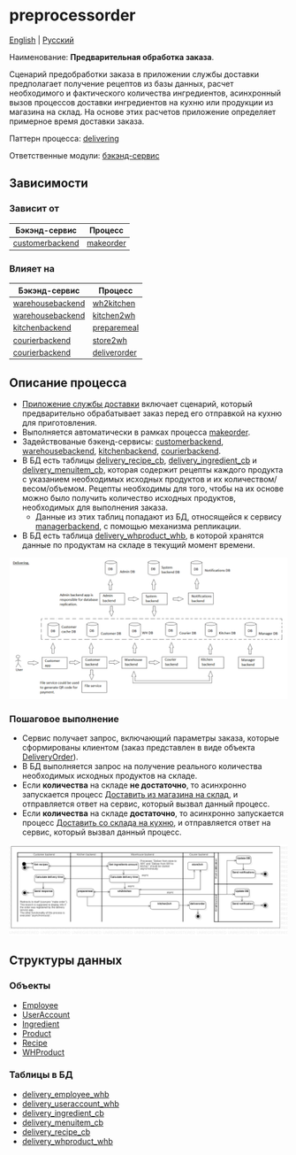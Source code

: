 # preprocessorder

[English](preprocessorder.md) | [Русский](preprocessorder.ru.md)

Наименование: **Предварительная обработка заказа**.

Сценарий предобработки заказа в приложении службы доставки предполагает получение рецептов из базы данных, расчет необходимого и фактического количества ингредиентов, асинхронный вызов процессов доставки ингредиентов на кухню или продукции из магазина на склад.
На основе этих расчетов приложение определяет примерное время доставки заказа.

Паттерн процесса: [delivering](../../processpatterns/delivering.ru.md)

Ответственные модули: [бэкэнд-сервис](../../backend/customerbackend.md)

## Зависимости

### Зависит от

| Бэкэнд-сервис | Процесс |
| --- | ---- |
| [customerbackend](../../backend/customerbackend.ru.md) | [makeorder](../customer/makeorder.ru.md) |

### Влияет на

| Бэкэнд-сервис | Процесс |
| --- | ---- |
| [warehousebackend](../../backend/warehousebackend.ru.md) | [wh2kitchen](../warehouse/wh2kitchen.ru.md) |
| [warehousebackend](../../backend/warehousebackend.ru.md) | [kitchen2wh](../warehouse/kitchen2wh.ru.md) |
| [kitchenbackend](../../backend/kitchenbackend.ru.md) | [preparemeal](../kitchen/preparemeal.ru.md) |
| [courierbackend](../../backend/courierbackend.ru.md) | [store2wh](../courier/store2wh.ru.md) |
| [courierbackend](../../backend/courierbackend.ru.md) | [deliverorder](../courier/deliverorder.ru.md) |

## Описание процесса

- [Приложение службы доставки](../../../README.ru.md) включает сценарий, который предварительно обрабатывает заказ перед его отправкой на кухню для приготовления.
- Выполняется автоматически в рамках процесса [makeorder](../customer/makeorder.ru.md).
- Задействованые бэкенд-сервисы: [customerbackend](../../backend/customerbackend.ru.md), [warehousebackend](../../backend/warehousebackend.ru.md), [kitchenbackend](../../backend/kitchenbackend.ru.md), [courierbackend](../../backend/courierbackend.ru.md).
- В БД есть таблицы [delivery_recipe_cb](../../dbtables/customer/delivery_recipe_cb.md), [delivery_ingredient_cb](../../dbtables/customer/delivery_ingredient_cb.md) и [delivery_menuitem_cb](../../dbtables/customer/delivery_menuitem_cb.md), которая содержит рецепты каждого продукта с указанием необходимых исходных продуктов и их количеством/весом/объемом. Рецепты необходимы для того, чтобы на их основе можно было получить количество исходных продуктов, необходимых для выполнения заказа.
    - Данные из этих таблиц попадают из БД, относящейся к сервису [managerbackend](../../backend/managerbackend.ru.md), с помощью механизма репликации.
- В БД есть таблица [delivery_whproduct_whb](../../dbtables/warehouse/customer/delivery_whproduct_whb.md), в которой хранятся данные по продуктам на складе в текущий момент времени.

![delivering_overall](../../img/delivering_overall.png)

### Пошаговое выполнение

- Сервис получает запрос, включающий параметры заказа, которые сформированы клиентом (заказ представлен в виде объекта [DeliveryOrder](https://github.com/alexeysp11/workflow-lib/blob/main/src/Models/Business/BusinessDocuments/DeliveryOrder.cs)).
- В БД выполняется запрос на получение реального количества необходимых исходных продуктов на складе.
- Если **количества** на складе **не достаточно**, то асинхронно запускается процесс [Доставить из магазина на склад](../courier/store2wh.ru.md), и отправляется ответ на сервис, который вызвал данный процесс.
- Если **количества** на складе **достаточно**, то асинхронно запускается процесс [Доставить со склада на кухню](../warehouse/wh2kitchen.ru.md), и отправляется ответ на сервис, который вызвал данный процесс.

![customer.preprocessorder](../../img/activitydiagrams/customer.preprocessorder.png)

## Структуры данных

### Объекты 

- [Employee](https://github.com/alexeysp11/workflow-lib/blob/main/src/Models/Business/InformationSystem/Employee.cs)
- [UserAccount](https://github.com/alexeysp11/workflow-lib/blob/main/src/Models/Business/InformationSystem/UserAccount.cs)
- [Ingredient](https://github.com/alexeysp11/workflow-lib/blob/main/src/Models/Business/Products/Ingredient.cs)
- [Product](https://github.com/alexeysp11/workflow-lib/blob/main/src/Models/Business/Products/Product.cs)
- [Recipe](https://github.com/alexeysp11/workflow-lib/blob/main/src/Models/Business/Products/Recipe.cs)
- [WHProduct](https://github.com/alexeysp11/workflow-lib/blob/main/src/Models/Business/Products/WHProduct.cs)

### Таблицы в БД

- [delivery_employee_whb](../../dbtables/warehouse/delivery_employee_whb.md)
- [delivery_useraccount_whb](../../dbtables/warehouse/delivery_useraccount_whb.md)
- [delivery_ingredient_cb](../../dbtables/customer/delivery_ingredient_cb.md)
- [delivery_menuitem_cb](../../dbtables/customer/delivery_menuitem_cb.md)
- [delivery_recipe_cb](../../dbtables/customer/delivery_recipe_cb.md)
- [delivery_whproduct_whb](../../dbtables/warehouse/customer/delivery_whproduct_whb.md)
